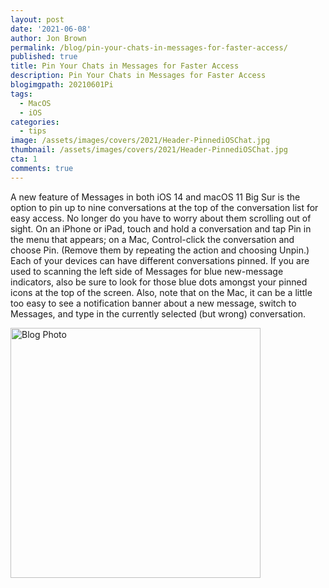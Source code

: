 ```yaml
---
layout: post
date: '2021-06-08'
author: Jon Brown
permalink: /blog/pin-your-chats-in-messages-for-faster-access/
published: true
title: Pin Your Chats in Messages for Faster Access
description: Pin Your Chats in Messages for Faster Access
blogimgpath: 20210601Pi
tags:
  - MacOS
  - iOS
categories:
  - tips
image: /assets/images/covers/2021/Header-PinnediOSChat.jpg
thumbnail: /assets/images/covers/2021/Header-PinnediOSChat.jpg
cta: 1
comments: true
---
```

A new feature of Messages in both iOS 14 and macOS 11 Big Sur is the
option to pin up to nine conversations at the top of the conversation
list for easy access. No longer do you have to worry about them
scrolling out of sight. On an iPhone or iPad, touch and hold a
conversation and tap Pin in the menu that appears; on a Mac,
Control-click the conversation and choose Pin. (Remove them by repeating
the action and choosing Unpin.) Each of your devices can have different
conversations pinned. If you are used to scanning the left side of
Messages for blue new-message indicators, also be sure to look for those
blue dots amongst your pinned icons at the top of the screen. Also, note
that on the Mac, it can be a little too easy to see a notification
banner about a new message, switch to Messages, and type in the
currently selected (but wrong) conversation.

<img alt="Blog Photo" src="{{ site.site_cdn }}/assets/images/blog/2021/20210601Pi/image2.jpeg" class="img-fluid rounded m-2" width="400" />
